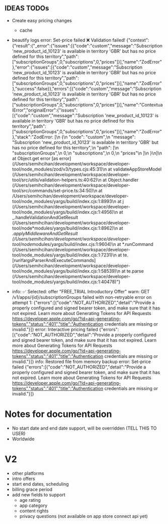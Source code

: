 ## IDEAS TODOs

- Create easy pricing changes

  - cache

- beautify logs
  error: Set-price failed ❌ Validation failed! {"context":{"result":{"_error":{"issues":[{"code":"custom","message":"Subscription 'new_product_id_10123' is available in territory 'GBR' but has no price defined for this territory","path":["subscriptionGroups",0,"subscriptions",0,"prices"]}],"name":"ZodError"},"error":{"issues":[{"code":"custom","message":"Subscription 'new_product_id_10123' is available in territory 'GBR' but has no price defined for this territory","path":["subscriptionGroups",0,"subscriptions",0,"prices"]}],"name":"ZodError"},"success":false}},"errors":[{"code":"custom","message":"Subscription 'new_product_id_10123' is available in territory 'GBR' but has no price defined for this territory","path":["subscriptionGroups",0,"subscriptions",0,"prices"]}],"name":"ContextualError","originalError":{"issues":[{"code":"custom","message":"Subscription 'new_product_id_10123' is available in territory 'GBR' but has no price defined for this territory","path":["subscriptionGroups",0,"subscriptions",0,"prices"]}],"name":"ZodError"},"stack":"ZodError: [\n {\n \"code\": \"custom\",\n \"message\": \"Subscription 'new_product_id_10123' is available in territory 'GBR' but has no price defined for this territory\",\n \"path\": [\n \"subscriptionGroups\",\n 0,\n \"subscriptions\",\n 0,\n \"prices\"\n ]\n }\n]\n at Object.get error [as error] (/Users/semihcihan/development/workspace/developer-tool/node_modules/zod/v3/types.cjs:45:31)\n at validateAppStoreModel (/Users/semihcihan/development/workspace/developer-tool/src/utils/validation-helpers.ts:40:62)\n at Object.handler (/Users/semihcihan/development/workspace/developer-tool/src/commands/set-price.ts:34:50)\n at /Users/semihcihan/development/workspace/developer-tool/node_modules/yargs/build/index.cjs:1:8993\n at j (/Users/semihcihan/development/workspace/developer-tool/node_modules/yargs/build/index.cjs:1:4956)\n at _.handleValidationAndGetResult (/Users/semihcihan/development/workspace/developer-tool/node*modules/yargs/build/index.cjs:1:8962)\n at *.applyMiddlewareAndGetResult (/Users/semihcihan/development/workspace/developer-tool/node*modules/yargs/build/index.cjs:1:9604)\n at *.runCommand (/Users/semihcihan/development/workspace/developer-tool/node_modules/yargs/build/index.cjs:1:7231)\n at te.[runYargsParserAndExecuteCommands] (/Users/semihcihan/development/workspace/developer-tool/node_modules/yargs/build/index.cjs:1:58539)\n at te.parse (/Users/semihcihan/development/workspace/developer-tool/node_modules/yargs/build/index.cjs:1:40478)"}

- info: ✅ Selected: offer "FREE_TRIAL Introductory Offer"
  warn: GET /v1/apps/{id}/subscriptionGroups failed with non-retryable error on attempt 1: {"errors":[{"code":"NOT_AUTHORIZED","detail":"Provide a properly configured and signed bearer token, and make sure that it has not expired. Learn more about Generating Tokens for API Requests https://developer.apple.com/go/?id=api-generating-tokens","status":"401","title":"Authentication credentials are missing or invalid."}]}
  error: Interactive pricing failed {"errors":[{"code":"NOT_AUTHORIZED","detail":"Provide a properly configured and signed bearer token, and make sure that it has not expired. Learn more about Generating Tokens for API Requests https://developer.apple.com/go/?id=api-generating-tokens","status":"401","title":"Authentication credentials are missing or invalid."}]}
  info: Restored file from memory backup
  error: Set-price failed {"errors":[{"code":"NOT_AUTHORIZED","detail":"Provide a properly configured and signed bearer token, and make sure that it has not expired. Learn more about Generating Tokens for API Requests https://developer.apple.com/go/?id=api-generating-tokens","status":"401","title":"Authentication credentials are missing or invalid."}]}

# Notes for documentation

- No start date and end date support, will be overridden (TELL THIS TO USER)
- Worldwide

# V2

- other platforms
- intro offers
- start end dates, scheduling
- billing grace period
- add new fields to support
  - age rating
  - app category
  - content rights
  - privacy questions (not available on app store connect api yet)

